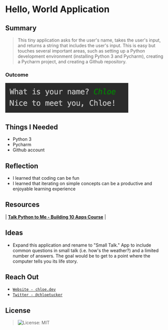 # Hello, World Application
## Summary
> This tiny application asks for the user's name, takes the user's input, and returns a string that includes the user's input. This is easy but touches several important areas, such as setting up a Python development environment (installing Python 3 and Pycharm), creating a Pycharm project, and creating a Github repository.
### Outcome
[![PROJECT SUMMARY](https://raw.githubusercontent.com/chloetucker/Hello-World/master/Project%20Screenshot.png)]()

## Things I Needed
- Python 3
- Pycharm
- Github account

## Reflection
- I learned that coding can be fun
- I learned that iterating on simple concepts can be a productive and enjoyable learning experience

## Resources
| <a href="https://github.com/mikeckennedy/python-jumpstart-course-demos" target="_blank">**Talk Python to Me - Building 10 Apps Course**</a> |

## Ideas
- Expand this application and rename to "Small Talk." App to include common questions in small talk (i.e. how's the weather?) and a limited number of answers. The goal would be to get to a point where the computer tells you its life story.

## Reach Out
- <a href="https://chloe.dev/" target="_blank">`Website - chloe.dev`</a>
- <a href="https://twitter.com/_chloetucker" target="_blank">`Twitter - @chloetucker`</a>

## License
> ![License: MIT](https://img.shields.io/badge/License-MIT-blue.svg)
